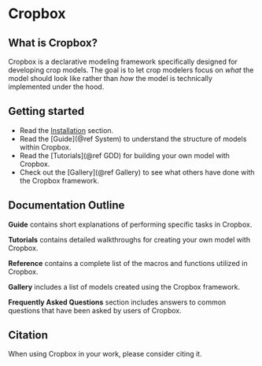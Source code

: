 # Cropbox

## What is Cropbox?

Cropbox is a declarative modeling framework specifically designed for developing crop models. The goal is to let crop modelers focus on *what* the model should look like rather than *how* the model is technically implemented under the hood.

## Getting started

* Read the [Installation](@ref) section.
* Read the [Guide](@ref System) to understand the structure of models within Cropbox.
* Read the [Tutorials](@ref GDD) for building your own model with Cropbox.
* Check out the [Gallery](@ref Gallery) to see what others have done with the Cropbox framework.

## Documentation Outline

**Guide** contains short explanations of performing specific tasks in Cropbox.

**Tutorials** contains detailed walkthroughs for creating your own model with Cropbox.

**Reference** contains a complete list of the macros and functions utilized in Cropbox.

**Gallery** includes a list of models created using the Cropbox framework.

**Frequently Asked Questions** section includes answers to common questions that have been asked by users of Cropbox.

## Citation

When using Cropbox in your work, please consider citing it.
